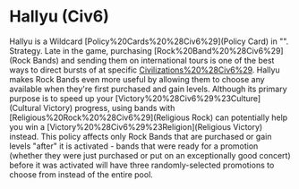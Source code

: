# Hallyu (Civ6)

Hallyu is a Wildcard [Policy%20Cards%20%28Civ6%29](Policy Card) in "".
Strategy.
Late in the game, purchasing [Rock%20Band%20%28Civ6%29](Rock Bands) and sending them on international tours is one of the best ways to direct bursts of at specific [Civilizations%20%28Civ6%29](civilizations). Hallyu makes Rock Bands even more useful by allowing them to choose any available when they're first purchased and gain levels. Although its primary purpose is to speed up your [Victory%20%28Civ6%29%23Culture](Cultural Victory) progress, using bands with [Religious%20Rock%20%28Civ6%29](Religious Rock) can potentially help you win a [Victory%20%28Civ6%29%23Religion](Religious Victory) instead.
This policy affects only Rock Bands that are purchased or gain levels "after" it is activated - bands that were ready for a promotion (whether they were just purchased or put on an exceptionally good concert) before it was activated will have three randomly-selected promotions to choose from instead of the entire pool.